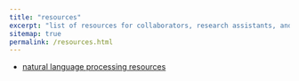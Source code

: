 ```yaml
---
title: "resources"
excerpt: "list of resources for collaborators, research assistants, and students"
sitemap: true
permalink: /resources.html
---
```


- [natural language processing resources](/resources/nlp.html)
